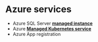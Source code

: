 # Azure services

- Azure SQL Server **[managed instance](https://intercept.cloud/en/news/azure-sql-sql-managed-instance-or-sql-server/)** 
- Azure **[Managed Kubernetes service](https://azure.microsoft.com/en-us/products/kubernetes-service)**
- Azure App registration